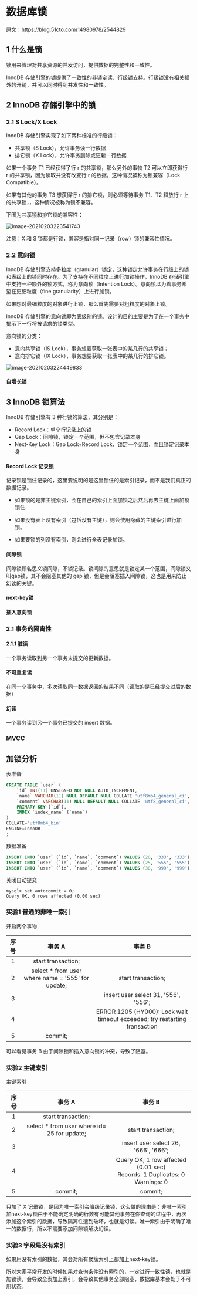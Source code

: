 # 数据库锁

原文：https://blog.51cto.com/14980978/2544829

## 1 什么是锁

锁用来管理对共享资源的并发访问，提供数据的完整性和一致性。

InnoDB 存储引擎的锁提供了一致性的非锁定读、行级锁支持。行级锁没有相关额外的开销，并可以同时得到并发性和一致性。

## 2 InnoDB 存储引擎中的锁

### 2.1 S Lock/X Lock

InnoDB 存储引擎实现了如下两种标准的行级锁：

- 共享锁（S Lock），允许事务读一行数据
- 排它锁（X Lock），允许事务删除或更新一行数据

如果一个事务 T1 已经获得了行 r 的共享锁，那么另外的事物 T2 可以立即获得行 r 的共享锁，因为读取并没有改变行 r 的数据，这种情况被称为锁兼容（Lock Compatible）。

如果有其他的事务 T3 想获得行 r 的排它锁，则必须等待事务 T1、T2 释放行 r 上的共享锁，，这种情况被称为锁不兼容。

下图为共享锁和排它锁的兼容性：

![image-20210203223541743](https://yeyangshu-picgo.oss-cn-shanghai.aliyuncs.com/img/image-20210203223541743.png)

注意：X 和 S 锁都是行锁，兼容是指对同一记录（row）锁的兼容性情况。

### 2.2 意向锁

InnoDB 存储引擎支持多粒度（granular）锁定，这种锁定允许事务在行级上的锁和表级上的锁同时存在。为了支持在不同粒度上进行加锁操作，InnoDB 存储引擎中支持一种额外的锁方式，称为意向锁（Intention Lock）。意向锁以为着事务希望在更细粒度（fine granularity）上进行加锁。

 如果想对最细粒度的对象进行上锁，那么首先需要对粗粒度的对象上锁。

InnoDB 存储引擎的意向锁即为表级别的锁。设计的目的主要是为了在一个事务中揭示下一行将被请求的锁类型。

意向锁的分类：

- 意向共享锁（IS Lock），事务想要获取一张表中的某几行的共享锁；
- 意向排它锁（IX Lock），事务想要获取一张表中的某几行的排它锁。

![image-20210203224449833](https://yeyangshu-picgo.oss-cn-shanghai.aliyuncs.com/img/image-20210203224449833.png)

#### 自增长锁

## 3 InnoDB 锁算法

InnoDB 存储引擎有 3 种行锁的算法，其分别是：

- Record Lock：单个行记录上的锁
- Gap Lock：间隙锁，锁定一个范围，但不包含记录本身
- Next-Key Lock：Gap Lock+Record Lock，锁定一个范围，而且锁定记录本身



#### Record Lock 记录锁

记录锁是锁住记录的，这里要说明的是这里锁住的是索引记录，而不是我们真正的数据记录。

- 如果锁的是非主键索引，会在自己的索引上面加锁之后然后再去主键上面加锁锁住.

- 如果没有表上没有索引（包括没有主键），则会使用隐藏的主键索引进行加锁。

- 如果要锁的列没有索引，则会进行全表记录加锁。

#### 间隙锁

间隙锁顾名思义锁间隙，不锁记录。锁间隙的意思就是锁定某一个范围，间隙锁又叫gap锁，其不会阻塞其他的 gap 锁，但是会阻塞插入间隙锁，这也是用来防止幻读的关键。

#### next-key锁

#### 插入意向锁



### 2.1 事务的隔离性

#### 2.1.1 脏读

一个事务读取到另一个事务未提交的更新数据。

#### 不可重复读

在同一个事务中，多次读取同一数据返回的结果不同（读取的是已经提交过后的数据）

#### 幻读

一个事务读到另一个事务已提交的 insert 数据。

### MVCC

## 加锁分析

表准备

```sql
CREATE TABLE `user` (
	`id` INT(11) UNSIGNED NOT NULL AUTO_INCREMENT,
	`name` VARCHAR(11) NULL DEFAULT NULL COLLATE 'utf8mb4_general_ci',
	`comment` VARCHAR(11) NULL DEFAULT NULL COLLATE 'utf8_general_ci',
	PRIMARY KEY (`id`),
	INDEX `index_name` (`name`)
)
COLLATE='utf8mb4_bin'
ENGINE=InnoDB
;
```

数据准备

```sql
INSERT INTO `user` (`id`, `name`, `comment`) VALUES (20, '333', '333');
INSERT INTO `user` (`id`, `name`, `comment`) VALUES (25, '555', '555');
INSERT INTO `user` (`id`, `name`, `comment`) VALUES (30, '999', '999');
```

关闭自动提交

```
mysql> set autocommit = 0;
Query OK, 0 rows affected (0.00 sec)
```

### 实验1 普通的非唯一索引

开启两个事物

| 序号 |                      事务 A                       |                            事务 B                            |
| :--: | :-----------------------------------------------: | :----------------------------------------------------------: |
|  1   |                start transaction;                 |                                                              |
|  2   | select * from user where name = '555' for update; |                      start transaction;                      |
|  3   |                                                   |             insert user select 31, '556', '556';             |
|  4   |                                                   | ERROR 1205 (HY000): Lock wait timeout exceeded; try restarting transaction |
|  5   |                      commit;                      |                                                              |

可以看见事务 B 由于间隙锁和插入意向锁的冲突，导致了阻塞。

### 实验2 主键索引

主键索引

| 序号 |                   事务 A                    |                            事务 B                            |
| :--: | :-----------------------------------------: | :----------------------------------------------------------: |
|  1   |             start transaction;              |                                                              |
|  2   | select * from user where id= 25 for update; |                      start transaction;                      |
|  3   |                                             |             insert user select 26, '666', '666';             |
|  4   |                                             | Query OK, 1 row affected (0.01 sec)<br/>Records: 1  Duplicates: 0  Warnings: 0 |
|  5   |                   commit;                   |                           commit;                            |

只加了 X 记录锁，是因为唯一索引会降级记录锁，这么做的理由是：非唯一索引加next-key锁由于不能确定明确的行数有可能其他事务在你查询的过程中，再次添加这个索引的数据，导致隔离性遭到破坏，也就是幻读。唯一索引由于明确了唯一的数据行，所以不需要添加间隙锁解决幻读。

### 实验3 字段是没有索引

如果用没有索引的数据，其会对所有聚簇索引上都加上next-key锁。

所以大家平常开发的时候如果对查询条件没有索引的，一定进行一致性读，也就是加锁读，会导致全表加上索引，会导致其他事务全部阻塞，数据库基本会处于不可用状态。



